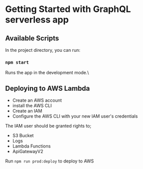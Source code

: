 # Getting Started with GraphQL serverless app

## Available Scripts

In the project directory, you can run:

### `npm start`

Runs the app in the development mode.\


## Deploying to AWS Lambda

- Create an AWS account
- install the AWS CLI
- Create an IAM
- Configure the AWS CLI with your new IAM user's credentials


The IAM user should be granted rights to;

- S3 Bucket
- Logs
- Lambda Functions
- ApiGatewayV2


Run `npm run prod:deploy` to deploy to AWS